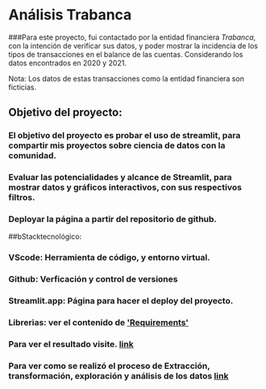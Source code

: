 # Análisis Trabanca

###Para este proyecto, fui contactado por la entidad financiera *Trabanca*, con la intención de verificar sus datos, y poder mostrar la incidencia de los tipos de transacciones en el balance de las cuentas. Considerando los datos encontrados en 2020 y 2021. 

Nota: Los datos de estas transacciones como la entidad financiera son ficticias.

## Objetivo del proyecto:
### El objetivo del proyecto es probar el uso de streamlit, para compartir mis proyectos sobre ciencia de datos con la comunidad.
### Evaluar las potencialidades y alcance de Streamlit, para mostrar datos y gráficos interactivos, con sus respectivos filtros.
### Deployar la página a partir del repositorio de github. 

##bStacktecnológico:
### VScode: Herramienta de código, y entorno virtual.
### Github: Verficación y control de versiones
### Streamlit.app: Página para hacer el deploy del proyecto.
### Librerias: ver el contenido de ['Requirements'](https://github.com/Ivan-Cepeda/analisis_trabanca_st/blob/master/requirements.txt)

### Para ver el resultado visite. [link](https://trabanca.streamlit.app)

### Para ver como se realizó el proceso de Extracción, transformación, exploración y análisis de los datos [link](https://github.com/Ivan-Cepeda/analisis_trabanca_st/blob/master/ETL%20y%20EDA.ipynb)


